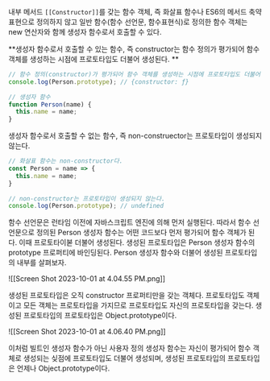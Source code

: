 내부 메서드 `[[Constructor]]`를 갖는 함수 객체, 즉 화살표 함수나 ES6의 메서드 축약 표현으로 정의하지 않고 일반 함수(함수 선언문, 함수표현식)로 정의한 함수 객체는 new 연산자와 함께 생성자 함수로서 호출할 수 있다.

**생성자 함수로서 호출할 수 있는 함수, 즉 constructor는 함수 정의가 평가되어 함수 객체를 생성하는 시점에 프로토타입도 더불어 생성된다. **

```javascript
// 함수 정의(constructor)가 평가되어 함수 객체를 생성하는 시점에 프로토타입도 더불어 생성된다.  
console.log(Person.prototype); // {constructor: ƒ}  
  
// 생성자 함수  
function Person(name) {  
  this.name = name;  
}
```

생성자 함수로서 호출할 수 없는 함수, 즉 non-construector는 프로토타입이 생성되지 않는다.

```javascript
// 화살표 함수는 non-constructor다.  
const Person = name => {  
  this.name = name;  
}  
  
// non-constructor는 프로토타입이 생성되지 않는다.  
console.log(Person.prototype); // undefined
```

함수 선언문은 런타임 이전에 자바스크립트 엔진에 의해 먼저 실행된다. 따라서 함수 선언문으로 정의된 Person 생성자 함수는 어떤 코드보다 먼저 평가되어 함수 객체가 된다. 이때 프로토타이볻 더불어 생성된다. 생성된 프로토타입은 Person 생성자 함수의 prototype 프로퍼티에 바인딩된다. Person 생성자 함수와 더불어 생성된 프로토타입의 내부를 살펴보자.

![[Screen Shot 2023-10-01 at 4.04.55 PM.png]]

생성된 프로토타입은 오직 constructor 프로퍼티만을 갖는 객체다. 프로토타입도 객체이고 모든 객체는 프로토타입을 가지므로 프로토타입도 자신의 프로토타입을 갖는다. 생성된 프로토타입의 프로토타입은 Object.prototype이다.

![[Screen Shot 2023-10-01 at 4.06.40 PM.png]]

이처럼 빌트인 생성자 함수가 아닌 사용자 정의 생성자 함수는 자신이 평가되어 함수 객체로 생성되는 싲점에 프로토타입도 더불어 생성되며, 생성된 프로토타입의 프로토타입은 언제나 Object.prototype이다.

